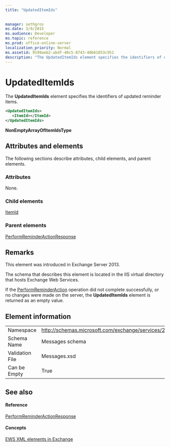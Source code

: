 ```yaml
---
title: "UpdatedItemIds"
 
 
manager: sethgros
ms.date: 3/9/2015
ms.audience: Developer
ms.topic: reference
ms.prod: office-online-server
localization_priority: Normal
ms.assetid: 9199aeb2-abdf-40c5-8743-40b61853c951
description: "The UpdatedItemIds element specifies the identifiers of updated reminder items."
---
```


# UpdatedItemIds

The **UpdatedItemIds** element specifies the identifiers of updated reminder items. 
  
```XML
<UpdatedItemIds>
   <ItemId></ItemId>
</UpdatedItemIds>

```

 **NonEmptyArrayOfItemIdsType**
## Attributes and elements

The following sections describe attributes, child elements, and parent elements.
  
### Attributes

None.
  
### Child elements

[ItemId](itemid.md)
  
### Parent elements

[PerformReminderActionResponse](performreminderactionresponse.md)
  
## Remarks

This element was introduced in Exchange Server 2013.
  
The schema that describes this element is located in the IIS virtual directory that hosts Exchange Web Services.
  
If the [PerformReminderAction](performreminderaction-operation.md) operation did not complete successfully, or no changes were made on the server, the **UpdatedItemIds** element is returned as an empty value. 
  
## Element information

|||
|:-----|:-----|
|Namespace  <br/> |http://schemas.microsoft.com/exchange/services/2006/messages  <br/> |
|Schema Name  <br/> |Messages schema  <br/> |
|Validation File  <br/> |Messages.xsd  <br/> |
|Can be Empty  <br/> |True  <br/> |
   
## See also

#### Reference

[PerformReminderActionResponse](performreminderactionresponse.md)
#### Concepts

[EWS XML elements in Exchange](ews-xml-elements-in-exchange.md)

